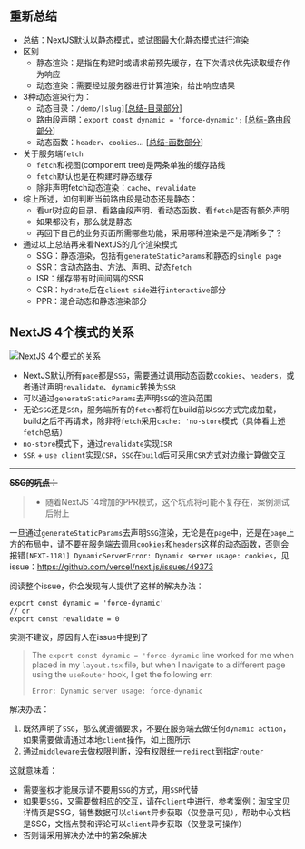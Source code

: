 ## 重新总结

- 总结：NextJS默认以静态模式，或试图最大化静态模式进行渲染
- 区别
  - 静态渲染：是指在构建时或请求前预先缓存，在下次请求优先读取缓存作为响应
  - 动态渲染：需要经过服务器进行计算渲染，给出响应结果
- 3种动态渲染行为：
  - 动态目录：`/demo/[slug]`[[总结-目录部分](https://github.com/cgfeel/next.v2/blob/master/README.md#%E8%B7%AF%E7%94%B1%E5%92%8C%E6%96%87%E4%BB%B6%E7%BA%A6%E5%AE%9Arouting--file-conventions)]
  - 路由段声明：`export const dynamic = 'force-dynamic';` [[总结-路由段部分](https://github.com/cgfeel/next.v2/blob/master/README.md#%E8%B7%AF%E7%94%B1%E5%92%8C%E6%96%87%E4%BB%B6%E7%BA%A6%E5%AE%9Arouting--file-conventions)]
  - 动态函数：`header`、`cookies`... [[总结-函数部分](https://github.com/cgfeel/next.v2/blob/master/README.md#%E6%A0%B7%E5%BC%8F%E4%BC%98%E5%8C%96%E7%BB%84%E4%BB%B6%E5%87%BD%E6%95%B0styling--optimizing--compoonents--functions)]
- 关于服务端`fetch`
  - `fetch`和视图(component tree)是两条单独的缓存路线
  - `fetch`默认也是在构建时静态缓存
  - 除非声明fetch动态渲染：`cache`、`revalidate`
- 综上所述，如何判断当前路由段是动态还是静态：
  - 看url对应的目录、看路由段声明、看动态函数、看`fetch`是否有额外声明
  - 如果都没有，那么就是静态
  - 再回下自己的业务页面所需哪些功能，采用哪种渲染是不是清晰多了？
- 通过以上总结再来看NextJS的几个渲染模式
  - SSG：静态渲染，包括有`generateStaticParams`和静态的`single page`
  - SSR：含动态路由、方法、声明、动态`fetch`
  - ISR：缓存带有时间间隔的SSR
  - CSR：`hydrate`后在`client side`进行`interactive`部分
  - PPR：混合动态和静态渲染部分

## NextJS 4个模式的关系

![NextJS 4个模式的关系](https://github.com/cgfeel/next.v2/assets/578141/8a4cd4c1-c07b-4782-a506-bdfd2c2690c5)

- NextJS默认所有`page`都是`SSG`，需要通过调用动态函数`cookies`、`headers`，或者通过声明`revalidate`、`dynamic`转换为`SSR`
- 可以通过`generateStaticParams`去声明`SSG`的渲染范围
- 无论`SSG`还是`SSR`，服务端所有的`fetch`都将在build前以`SSG`方式完成加载，build之后不再请求，除非将`fetch`采用`cache: 'no-store`模式（具体看上述`fetch`总结）
- `no-store`模式下，通过`revalidate`实现`ISR`
- `SSR` + `use client`实现`CSR`，`SSG`在`build`后可采用`CSR`方式对边缘计算做交互

---

**~~SSG的坑点：~~**

> - 随着NextJS 14增加的PPR模式，这个坑点将可能不复存在，案例测试后附上

一旦通过`generateStaticParams`去声明`SSG`渲染，无论是在`page`中，还是在`page`上方的布局中，请不要在服务端去调用`cookies`和`headers`这样的动态函数，否则会报错`[NEXT-1181] DynamicServerError: Dynamic server usage: cookies`，见issue：https://github.com/vercel/next.js/issues/49373

阅读整个issue，你会发现有人提供了这样的解决办法：
```
export const dynamic = 'force-dynamic'
// or
export const revalidate = 0
```

实测不建议，原因有人在issue中提到了

> The `export const dynamic = 'force-dynamic` line worked for me when placed in my `layout.tsx` file, but when I navigate to a different page using the `useRouter` hook, I get the following err:
>
> `Error: Dynamic server usage: force-dynamic`

解决办法：

1. 既然声明了`SSG`，那么就遵循要求，不要在服务端去做任何`dynamic action`，如果需要做请通过本地`client`操作，如上图所示
2. 通过`middleware`去做权限判断，没有权限统一`redirect`到指定`router`

这就意味着：

- 需要鉴权才能展示请不要用`SSG`的方式，用`SSR`代替
- 如果要`SSG`，又需要做相应的交互，请在`client`中进行，参考案例：淘宝宝贝详情页是SSG，销售数据可以`client`异步获取（仅登录可见），帮助中心文档是SSG，文档点赞和评论可以`client`异步获取（仅登录可操作）
- 否则请采用解决办法中的第2条解决
